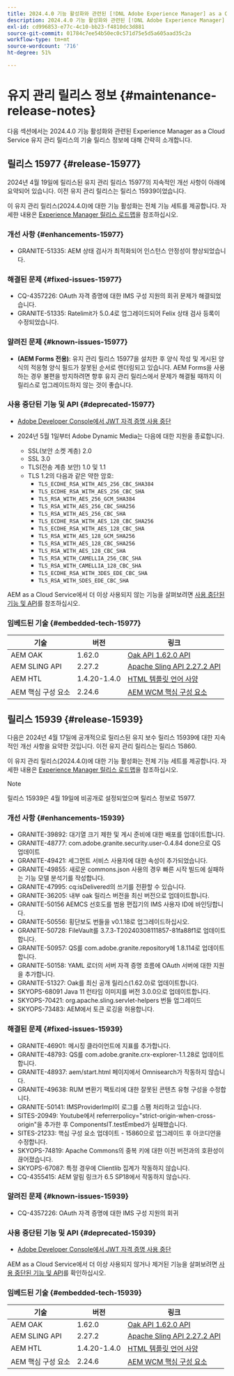 ```yaml
---
title: 2024.4.0 기능 활성화와 관련된 [!DNL Adobe Experience Manager] as a Cloud Service의 유지 관리 릴리스 정보입니다.
description: 2024.4.0 기능 활성화와 관련된 [!DNL Adobe Experience Manager] as a Cloud Service의 유지 관리 릴리스 정보입니다.
exl-id: cd996853-e77c-4c10-bb23-f4810dc3d881
source-git-commit: 01784c7ee54b50ec0c571d75e5d5a605aad35c2a
workflow-type: tm+mt
source-wordcount: '716'
ht-degree: 51%

---
```


# 유지 관리 릴리스 정보 {#maintenance-release-notes}

다음 섹션에서는 2024.4.0 기능 활성화와 관련된 Experience Manager as a Cloud Service 유지 관리 릴리스의 기술 릴리스 정보에 대해 간략히 소개합니다.

## 릴리스 15977 {#release-15977}

2024년 4월 19일에 릴리스된 유지 관리 릴리스 15977의 지속적인 개선 사항이 아래에 요약되어 있습니다. 이전 유지 관리 릴리스는 릴리스 15939이었습니다.

이 유지 관리 릴리스(2024.4.0)에 대한 기능 활성화는 전체 기능 세트를 제공합니다. 자세한 내용은 [Experience Manager 릴리스 로드맵](https://experienceleague.adobe.com/docs/experience-manager-release-information/aem-release-updates/update-releases-roadmap.html)을 참조하십시오.

### 개선 사항 {#enhancements-15977}

* GRANITE-51335: AEM 상태 검사가 최적화되어 인스턴스 안정성이 향상되었습니다.

### 해결된 문제 {#fixed-issues-15977}

* CQ-4357226: OAuth 자격 증명에 대한 IMS 구성 지원의 회귀 문제가 해결되었습니다.
* GRANITE-51335: Ratelimit가 5.0.4로 업그레이드되어 Felix 상태 검사 등록이 수정되었습니다.

### 알려진 문제 {#known-issues-15977}

* **(AEM Forms 전용)**: 유지 관리 릴리스 15977을 설치한 후 양식 작성 및 게시된 양식의 적응형 양식 필드가 잘못된 순서로 렌더링되고 있습니다. AEM Forms을 사용하는 경우 불편을 방지하려면 향후 유지 관리 릴리스에서 문제가 해결될 때까지 이 릴리스로 업그레이드하지 않는 것이 좋습니다.

### 사용 중단된 기능 및 API {#deprecated-15977}

* [Adobe Developer Console에서 JWT 자격 증명 사용 중단](/help/security/jwt-credentials-deprecation-in-adobe-developer-console.md)

* 2024년 5월 1일부터 Adobe Dynamic Media는 다음에 대한 지원을 종료합니다.

   * SSL(보안 소켓 계층) 2.0
   * SSL 3.0
   * TLS(전송 계층 보안) 1.0 및 1.1
   * TLS 1.2의 다음과 같은 약한 암호:
      * `TLS_ECDHE_RSA_WITH_AES_256_CBC_SHA384`
      * `TLS_ECDHE_RSA_WITH_AES_256_CBC_SHA`
      * `TLS_RSA_WITH_AES_256_GCM_SHA384`
      * `TLS_RSA_WITH_AES_256_CBC_SHA256`
      * `TLS_RSA_WITH_AES_256_CBC_SHA`
      * `TLS_ECDHE_RSA_WITH_AES_128_CBC_SHA256`
      * `TLS_ECDHE_RSA_WITH_AES_128_CBC_SHA`
      * `TLS_RSA_WITH_AES_128_GCM_SHA256`
      * `TLS_RSA_WITH_AES_128_CBC_SHA256`
      * `TLS_RSA_WITH_AES_128_CBC_SHA`
      * `TLS_RSA_WITH_CAMELLIA_256_CBC_SHA`
      * `TLS_RSA_WITH_CAMELLIA_128_CBC_SHA`
      * `TLS_ECDHE_RSA_WITH_3DES_EDE_CBC_SHA`
      * `TLS_RSA_WITH_SDES_EDE_CBC_SHA`

AEM as a Cloud Service에서 더 이상 사용되지 않는 기능을 살펴보려면 [사용 중단된 기능 및 API](/help/release-notes/deprecated-removed-features.md)를 참조하십시오.

### 임베드된 기술 {#embedded-tech-15977}

| 기술 | 버전 | 링크 |
|---|---|---|
| AEM OAK | 1.62.0 | [Oak API 1.62.0 API](https://www.javadoc.io/doc/org.apache.jackrabbit/oak-api/1.62.0/index.html) |
| AEM SLING API | 2.27.2 | [Apache Sling API 2.27.2 API](https://www.javadoc.io/doc/org.apache.sling/org.apache.sling.api/latest/index.html) |
| AEM HTL | 1.4.20-1.4.0 | [HTML 템플릿 언어 사양](https://github.com/adobe/htl-spec) |
| AEM 핵심 구성 요소 | 2.24.6 | [AEM WCM 핵심 구성 요소](https://github.com/adobe/aem-core-wcm-components) |

## 릴리스 15939 {#release-15939}

다음은 2024년 4월 17일에 공개적으로 릴리스된 유지 보수 릴리스 15939에 대한 지속적인 개선 사항을 요약한 것입니다. 이전 유지 관리 릴리스는 릴리스 15860.

이 유지 관리 릴리스(2024.4.0)에 대한 기능 활성화는 전체 기능 세트를 제공합니다. 자세한 내용은 [Experience Manager 릴리스 로드맵](https://experienceleague.adobe.com/docs/experience-manager-release-information/aem-release-updates/update-releases-roadmap.html)을 참조하십시오.

>[!NOTE]
>
>릴리스 15939은 4월 19일에 비공개로 설정되었으며 릴리스 정보로 15977.

### 개선 사항 {#enhancements-15939}

* GRANITE-39892: 대기열 크기 제한 및 게시 준비에 대한 배포를 업데이트합니다.
* GRANITE-48777: com.adobe.granite.security.user-0.4.84 done으로 QS 업데이트
* GRANITE-49421: 세그먼트 서비스 사용자에 대한 속성이 추가되었습니다.
* GRANITE-49855: 새로운 commons.json 사용의 경우 빠른 시작 빌드에 실패하는 기능 모델 분석기를 작성합니다.
* GRANITE-47995: cq:isDelivered의 쓰기를 전환할 수 있습니다.
* GRANITE-36205: 내부 oak 릴리스 버전을 최신 버전으로 업데이트합니다.
* GRANITE-50156 AEMCS 선호도를 범용 편집기의 IMS 사용자 ID에 바인딩합니다.
* GRANITE-50556: 횡단보도 번들을 v0.1.18로 업그레이드하십시오.
* GRANITE-50728: FileVault를 3.7.3-T20240308111857-81fa88f1로 업데이트합니다.
* GRANITE-50957: QS를 com.adobe.granite.repository에 1.8.114로 업데이트합니다.
* GRANITE-50158: YAML 로더의 서버 자격 증명 흐름에 OAuth 서버에 대한 지원을 추가합니다.
* GRANITE-51327: Oak를 최신 공개 릴리스(1.62.0)로 업데이트합니다.
* SKYOPS-68091 Java 11 런타임 이미지를 버전 3.0.0으로 업데이트합니다.
* SKYOPS-70421: org.apache.sling.servlet-helpers 번들 업그레이드
* SKYOPS-73483: AEM에서 토큰 로깅을 허용합니다.

### 해결된 문제 {#fixed-issues-15939}

* GRANITE-46901: 메시징 클라이언트에 지표를 추가합니다.
* GRANITE-48793: QS를 com.adobe.granite.crx-explorer-1.1.28로 업데이트합니다.
* GRANITE-48937: aem/start.html 페이지에서 Omnisearch가 작동하지 않습니다.
* GRANITE-49638: RUM 변환기 팩토리에 대한 잘못된 콘텐츠 유형 구성을 수정합니다.
* GRANITE-50141: IMSProviderImpl이 로그를 스팸 처리하고 있습니다.
* SITES-20949: Youtube에서 referrerpolicy=&quot;strict-origin-when-cross-origin&quot;을 추가한 후 ComponentsIT.testEmbed가 실패했습니다.
* SITES-21233: 핵심 구성 요소 업데이트 - 15860으로 업그레이드 후 아코디언을 수정합니다.
* SKYOPS-74819: Apache Commons의 중복 키에 대한 이전 버전과의 호환성이 끊어졌습니다.
* SKYOPS-67087: 특정 경우에 Clientlib 집계가 작동하지 않습니다.
* CQ-4355415: AEM 알림 링크가 6.5 SP18에서 작동하지 않습니다.

### 알려진 문제 {#known-issues-15939}

* CQ-4357226: OAuth 자격 증명에 대한 IMS 구성 지원의 회귀

### 사용 중단된 기능 및 API {#deprecated-15939}

* [Adobe Developer Console에서 JWT 자격 증명 사용 중단](/help/security/jwt-credentials-deprecation-in-adobe-developer-console.md)

AEM as a Cloud Service에서 더 이상 사용되지 않거나 제거된 기능을 살펴보려면 [사용 중단된 기능 및 API](/help/release-notes/deprecated-removed-features.md)를 확인하십시오.

### 임베드된 기술 {#embedded-tech-15939}

| 기술 | 버전 | 링크 |
|---|---|---|
| AEM OAK | 1.62.0 | [Oak API 1.62.0 API](https://www.javadoc.io/doc/org.apache.jackrabbit/oak-api/1.62.0/index.html) |
| AEM SLING API | 2.27.2 | [Apache Sling API 2.27.2 API](https://www.javadoc.io/doc/org.apache.sling/org.apache.sling.api/latest/index.html) |
| AEM HTL | 1.4.20-1.4.0 | [HTML 템플릿 언어 사양](https://github.com/adobe/htl-spec) |
| AEM 핵심 구성 요소 | 2.24.6 | [AEM WCM 핵심 구성 요소](https://github.com/adobe/aem-core-wcm-components) |
